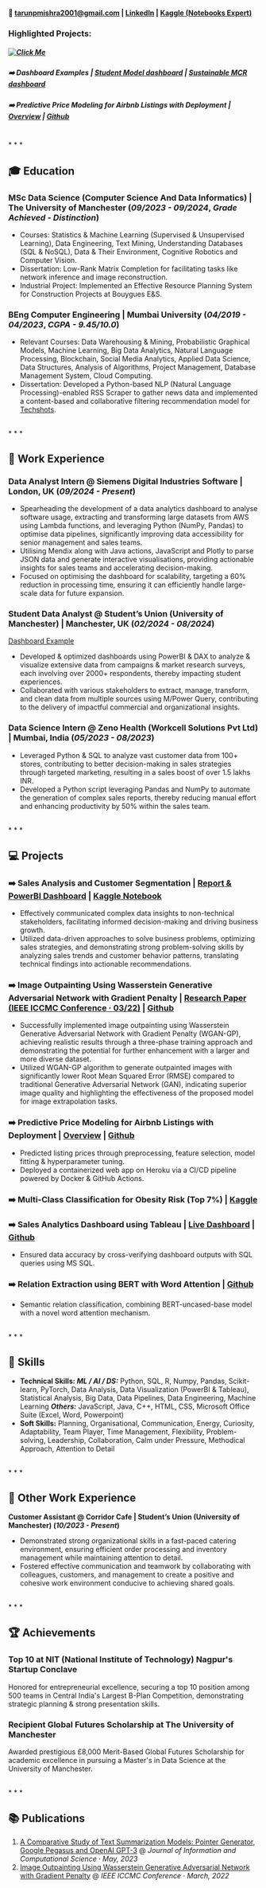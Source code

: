 #### 📧 [tarunpmishra2001@gmail.com](mailto:tarunpmishra2001@gmail.com) | [LinkedIn](https://www.linkedin.com/in/tarunpmishra/) | [Kaggle (Notebooks Expert) ](https://www.kaggle.com/tarundirector/code)
### Highlighted Projects:
##### [![Click Me](assets/banners/P1_Banner.png)](Ecommerce_SalesAnalysis.md)
##### ➡️ Dashboard Examples | [Student Model dashboard](StudentModel_README.md) | [Sustainable MCR dashboard](Sustainable_MCR_Dashboard.md)
##### ➡️ Predictive Price Modeling for Airbnb Listings with Deployment | [Overview](AirBNB_PredictiveAnalysis.md) | [Github](https://github.com/tarundirector/airbnb-predictive-analysis)

<br>
* * *
<br>

## 🎓 Education
### MSc Data Science (Computer Science And Data Informatics) | The University of Manchester (_09/2023 - 09/2024_, _Grade Achieved - Distinction_)
  - Courses: Statistics & Machine Learning (Supervised & Unsupervised Learning), Data Engineering, Text Mining, Understanding Databases (SQL & NoSQL), Data & Their Environment, Cognitive Robotics and Computer Vision.
  - Dissertation: Low-Rank Matrix Completion for facilitating tasks like network inference and image reconstruction.
  - Industrial Project: Implemented an Effective Resource Planning System for Construction Projects at Bouygues E&S.

### BEng Computer Engineering | Mumbai University (_04/2019 - 04/2023_, _CGPA - 9.45/10.0_)
  - Relevant Courses: Data Warehousing & Mining, Probabilistic Graphical Models, Machine Learning, Big Data Analytics, Natural Language Processing, Blockchain, Social Media Analytics, Applied Data Science, Data Structures, Analysis of Algorithms, Project Management, Database Management System, Cloud Computing.     
  - Dissertation: Developed a Python-based NLP (Natural Language Processing)-enabled RSS Scraper to gather news data and implemented a content-based and collaborative filtering recommendation model for [Techshots](https://www.techshotsapp.com/).

<br>
* * *
<br>

## 📝 Work Experience
### Data Analyst Intern @ Siemens Digital Industries Software | London, UK (_09/2024 - Present_)
- Spearheading the development of a data analytics dashboard to analyse software usage, extracting and transforming large datasets from AWS using Lambda functions, and leveraging Python (NumPy, Pandas) to optimise data pipelines, significantly improving data accessibility for senior management and sales teams.
- Utilising Mendix along with Java actions, JavaScript and Plotly to parse JSON data and generate interactive visualisations, providing actionable insights for sales teams and accelerating decision-making.
- Focused on optimising the dashboard for scalability, targeting a 60% reduction in processing time, ensuring it can efficiently handle large-scale data for future expansion.

### Student Data Analyst @ Student’s Union (University of Manchester) | Manchester, UK (_02/2024 - 08/2024_)
[Dashboard Example](Sustainable_MCR_Dashboard.md)
- Developed & optimized dashboards using PowerBI & DAX to analyze & visualize extensive data from campaigns & market research surveys, each involving over 2000+ respondents, thereby impacting student experiences.
- Collaborated with various stakeholders to extract, manage, transform, and clean data from multiple sources using M/Power Query, contributing to the delivery of impactful commercial and organizational insights.

### Data Science Intern @ Zeno Health (Workcell Solutions Pvt Ltd) | Mumbai, India (_05/2023 - 08/2023_)
- Leveraged Python & SQL to analyze vast customer data from 100+ stores, contributing to better decision-making in sales strategies through targeted marketing, resulting in a sales boost of over 1.5 lakhs INR.
- Developed a Python script leveraging Pandas and NumPy to automate the generation of complex sales reports, thereby reducing manual effort and enhancing productivity by 50% within the sales team.

<br>
* * *
<br>

## 💻 Projects

### ➡️ Sales Analysis and Customer Segmentation | [Report & PowerBI Dashboard](Ecommerce_SalesAnalysis.md) | [Kaggle Notebook](https://www.kaggle.com/code/tarundirector/sales-analysis-and-customer-segmentation-eda#%5B2%5D-%F0%9F%94%8D-Dataset-Overview)
- Effectively communicated complex data insights to non-technical stakeholders, facilitating informed decision-making and driving business growth.
- Utilized data-driven approaches to solve business problems, optimizing sales strategies, and demonstrating strong problem-solving skills by analyzing sales trends and customer behavior patterns, translating technical findings into actionable recommendations.

### ➡️ Image Outpainting Using Wasserstein Generative Adversarial Network with Gradient Penalty | [Research Paper (IEEE ICCMC Conference · 03/22)](https://ieeexplore.ieee.org/document/9753713) | [Github](https://github.com/tarundirector/Image-Outpainting-Using-Wasserstein-Generative-Adversarial-Network-with-Gradient-Penalty)
- Successfully implemented image outpainting using Wasserstein Generative Adversarial Network with Gradient Penalty (WGAN-GP), achieving realistic results through a three-phase training approach and demonstrating the potential for further enhancement with a larger and more diverse dataset.
- Utilized WGAN-GP algorithm to generate outpainted images with significantly lower Root Mean Squared Error (RMSE) compared to traditional Generative Adversarial Network (GAN), indicating superior image quality and highlighting the effectiveness of the proposed model for image extrapolation tasks.

### ➡️ Predictive Price Modeling for Airbnb Listings with Deployment | [Overview](AirBNB_PredictiveAnalysis.md) | [Github](https://github.com/tarundirector/airbnb-predictive-analysis)
- Predicted listing prices through preprocessing, feature selection, model fitting & hyperparameter tuning.
- Deployed a containerized web app on Heroku via a CI/CD pipeline powered by Docker & GitHub Actions.
    
### ➡️ Multi-Class Classification for Obesity Risk (Top 7%) | [Kaggle](https://www.kaggle.com/code/tarundirector/multi-class-obesity-risk-eda)

### ➡️ Sales Analytics Dashboard using Tableau | [Live Dashboard](https://public.tableau.com/app/profile/tarun.mishra7740/viz/PizzaSalesDashboard_17070774157650/Home) | [Github](https://github.com/tarundirector/Analytics-and-Revenue-Insights-Dashboard-for-Pizza-Sales-using-Tableau?tab=readme-ov-file)
- Ensured data accuracy by cross-verifying dashboard outputs with SQL queries using MS SQL.

### ➡️ Relation Extraction using BERT with Word Attention | [Github](https://github.com/tarundirector/Relation-Extraction-using-BERT-with-Word-Attention)
- Semantic relation classification, combining BERT-uncased-base model with a novel word attention mechanism.

<br>
* * *
<br>

## 🚀 Skills
- **Technical Skills: _ML / AI / DS:_** Python, SQL, R, Numpy, Pandas, Scikit-learn, PyTorch, Data Analysis, Data Visualization (PowerBI & Tableau), Statistical Analysis, Big Data, Data Pipelines, Data Engineering, Machine Learning **_Others:_** JavaScript, Java, C++, HTML, CSS, Microsoft Office Suite (Excel, Word, Powerpoint)
- **Soft Skills:** Planning, Organisational, Communication, Energy, Curiosity, Adaptability, Team Player, Time Management, Flexibility, Problem-solving, Leadership, Collaboration, Calm under Pressure, Methodical Approach, Attention to Detail 

<br>
* * *
<br>

## 📝 Other Work Experience
**Customer Assistant @ Corridor Cafe | Student’s Union (University of Manchester) (_10/2023 - Present_)**
- Demonstrated strong organizational skills in a fast-paced catering environment, ensuring efficient order processing and inventory management while maintaining attention to detail.
- Fostered effective communication and teamwork by collaborating with colleagues, customers, and management to create a positive and cohesive work environment conducive to achieving shared goals.

<br>
* * *
<br>

## 🏆 Achievements
### Top 10 at NIT (National Institute of Technology) Nagpur's Startup Conclave
  Honored for entrepreneurial excellence, securing a top 10 position among 500 teams in Central India's Largest B-Plan Competition, demonstrating strategic planning & strong presentation skills.

### Recipient Global Futures Scholarship at The University of Manchester
  Awarded prestigious £8,000 Merit-Based Global Futures Scholarship for academic excellence in pursuing a Master's in Data Science at the University of Manchester.     

<br>
* * *
<br>

## 📚 Publications
1. [A Comparative Study of Text Summarization Models: Pointer Generator, Google Pegasus and OpenAI GPT-3](https://drive.google.com/file/d/1eJHqbUUCyDC-JmfF5Fe9aJuuhHmxj60C/view) @ _Journal of Information and Computational Science · May, 2023_
2. [Image Outpainting Using Wasserstein Generative Adversarial Network with Gradient Penalty](https://ieeexplore.ieee.org/document/9753713) @ _IEEE ICCMC Conference · March, 2022_
